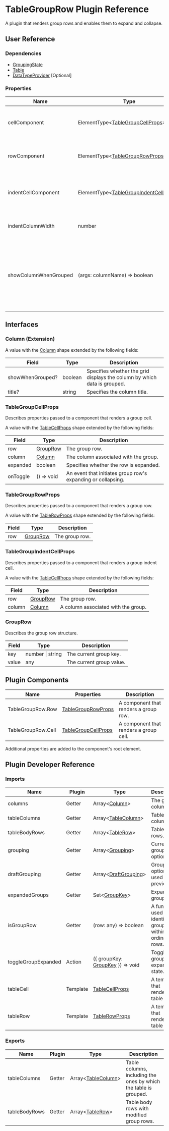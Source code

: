 # TableGroupRow Plugin Reference

A plugin that renders group rows and enables them to expand and collapse.

## User Reference

### Dependencies

- [GroupingState](grouping-state.md)
- [Table](table.md)
- [DataTypeProvider](data-type-provider.md) [Optional]

### Properties

Name | Type | Default | Description
-----|------|---------|------------
cellComponent | ElementType&lt;[TableGroupCellProps](#tablegroupcellprops)&gt; | | A component that renders a group cell.
rowComponent | ElementType&lt;[TableGroupRowProps](#tablegrouprowprops)&gt; | | A component that renders a group row.
indentCellComponent | ElementType&lt;[TableGroupIndentCellProps](#tablegroupindentcellprops)&gt; | null | A component that renders a group indent cell.
indentColumnWidth | number | | The group indent column's width.
showColumnWhenGrouped | (args: columnName) => boolean | null | A function that returns a Boolean value that specifies whether the grid displays the column by which data is grouped.

## Interfaces

### Column (Extension)

A value with the [Column](grid.md#column) shape extended by the following fields:

Field | Type | Description
------|------|------------
showWhenGrouped? | boolean | Specifies whether the grid displays the column by which data is grouped.
title? | string | Specifies the column title.

### TableGroupCellProps

Describes properties passed to a component that renders a group cell.

A value with the [TableCellProps](table.md#tablecellprops) shape extended by the following fields:

Field | Type | Description
------|------|------------
row | [GroupRow](#grouprow) | The group row.
column | [Column](#column-extension) | The column associated with the group.
expanded | boolean | Specifies whether the row is expanded.
onToggle | () => void | An event that initiates group row's expanding or collapsing.

### TableGroupRowProps

Describes properties passed to a component that renders a group row.

A value with the [TableRowProps](table.md#tablerowprops) shape extended by the following fields:

Field | Type | Description
------|------|------------
row | [GroupRow](#grouprow) | The group row.

### TableGroupIndentCellProps

Describes properties passed to a component that renders a group indent cell.

A value with the [TableCellProps](table.md#tablecellprops) shape extended by the following fields:

Field | Type | Description
------|------|------------
row | [GroupRow](#grouprow) | The group row.
column | [Column](#column-extension) | A column associated with the group.

### GroupRow

Describes the group row structure.

Field | Type | Description
------|------|------------
key | number &#124; string | The current group key.
value | any | The current group value.

## Plugin Components

Name | Properties | Description
-----|------------|------------
TableGroupRow.Row | [TableGroupRowProps](#tablegrouprowprops) | A component that renders a group row.
TableGroupRow.Cell | [TableGroupCellProps](#tablegroupcellprops) | A component that renders a group cell.

Additional properties are added to the component's root element.

## Plugin Developer Reference

### Imports

Name | Plugin | Type | Description
-----|--------|------|------------
columns | Getter | Array&lt;[Column](#column)&gt; | The grid columns.
tableColumns | Getter | Array&lt;[TableColumn](table.md#tablecolumn)&gt; | Table columns.
tableBodyRows | Getter | Array&lt;[TableRow](table.md#tablerow)&gt; | Table body rows.
grouping | Getter | Array&lt;[Grouping](grouping-state.md#grouping)&gt; | Current grouping options.
draftGrouping | Getter | Array&lt;[DraftGrouping](grouping-state.md#draft-grouping)&gt; | Grouping options used for preview.
expandedGroups | Getter | Set&lt;[GroupKey](grouping-state.md#group-key)&gt; | Expanded groups.
isGroupRow | Getter | (row: any) => boolean | A function used to identify a group row within ordinary rows.
toggleGroupExpanded | Action | ({ groupKey: [GroupKey](grouping-state.md#group-key) }) => void | Toggles the group's expanded state.
tableCell | Template | [TableCellProps](table.md#tablecellprops) | A template that renders a table cell.
tableRow | Template | [TableRowProps](table.md#tablerowprops) | A template that renders a table row.

### Exports

Name | Plugin | Type | Description
-----|--------|------|------------
tableColumns | Getter | Array&lt;[TableColumn](table.md#tablecolumn)&gt; | Table columns, including the ones by which the table is grouped.
tableBodyRows | Getter | Array&lt;[TableRow](table.md#tablecolumn)&gt; | Table body rows with modified group rows.
